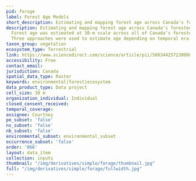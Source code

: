 ```yaml
---
pid: forage
label: Forest Age Models
short_description: Estimating and mapping forest age across Canada's forested ecosystems.
description: Estimating and mapping forest age across Canada's forested ecosystems.
  Forest age was estimated at 30-m scale across all of Canada’s forested ecosystems.
  Three approaches were used to estimate age depending on temporal era.
taxon_group: vegetation
ecosystem_type: Terrestrial
link: https://www.sciencedirect.com/science/article/pii/S0034425723000809
accessibility: Free
contact_email: 
jurisdiction: Canada
spatial_data_type: Raster
keywords: environmental|forest|ecosystem
data_product_type: Data project
cell_size: 30 m
organization_individual: Individual
closed_consent_received: 
temporal_coverage: 
assignee: Courtney
pe_subset: 'false'
ns_subset: 'false'
nb_subset: 'false'
environmental_subset: environmental_subset
occurrence_subset: 'false'
order: '066'
layout: data_item
collection: inputs
thumbnail: "/img/derivatives/simple/forage/thumbnail.jpg"
full: "/img/derivatives/simple/forage/fullwidth.jpg"
---
```

